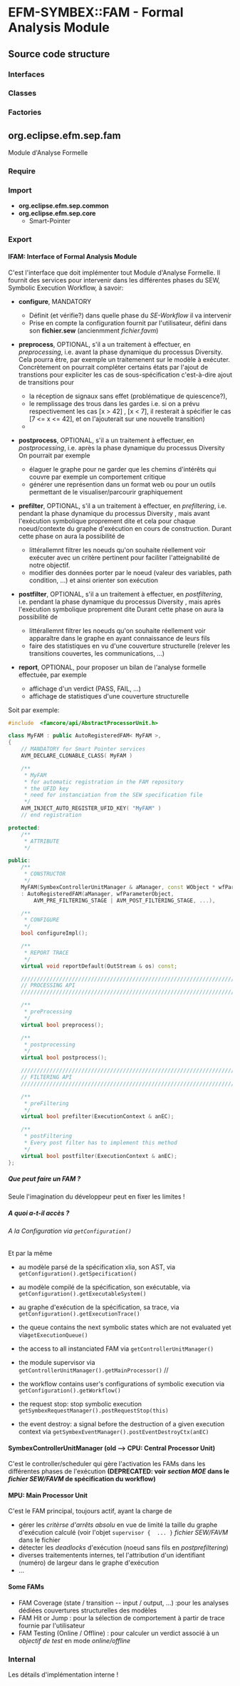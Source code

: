 # EFM-SYMBEX::FAM - Formal Analysis Module

## Source code structure

### Interfaces

### Classes

### Factories

## org.eclipse.efm.sep.fam
Module d'Analyse Formelle

### Require

### Import
* **org.eclipse.efm.sep.common**
* **org.eclipse.efm.sep.core**
  + Smart-Pointer

### Export

#### IFAM: Interface of Formal Analysis Module
C'est l'interface que doit implémenter tout Module d'Analyse Formelle.
Il fournit des services pour intervenir dans les différentes phases du SEW, Symbolic Execution Workflow, à savoir:

* **configure**, MANDATORY
	+ Définit (et vérifie?) dans quelle phase du *SE-Workflow* il va intervenir
	+ Prise en compte la configuration fournit par l'utilisateur, défini dans son **fichier.sew** (ancienmment *fichier.favm*)

* **preprocess**, OPTIONAL, s'il a un traitement à effectuer, en *preprocessing*, i.e. avant la phase dynamique du processus Diversity.
Cela pourra être, par exemple un traitemenent sur le modèle à exécuter.
Concrètement on pourrait compléter certains états par l'ajout de transtions pour expliciter les cas de sous-spécification c'est-à-dire ajout de transitions pour 
  + la réception de signaux sans effet (problématique de quiescence?),
  + le remplissage des trous dans les gardes i.e. si on a prévu respectivement les cas [x > 42] , [x < 7], il resterait à spécifier le cas [7 <= x <= 42], et on l'ajouterait sur une nouvelle transition)
  + 
* **postprocess**, OPTIONAL, s'il a un traitement à effectuer, en *postprocessing*, i.e. après la phase dynamique du processus Diversity
On pourrait par exemple 
  + élaguer le graphe pour ne garder que les chemins d'intérêts qui couvre par exemple un comportement critique
  + générer une représention dans un format web ou pour un outils permettant de le visualiser/parcourir graphiquement

* **prefilter**, OPTIONAL, s'il a un traitement à effectuer, en *prefiltering*, i.e. pendant la phase dynamique du processus Diversity , mais avant l'exécution symbolique proprement dite et cela pour chaque noeud/contexte du graphe d'exécution en cours de construction.
Durant cette phase on aura la possibilité de
  + littérallemnt filtrer les noeuds qu'on souhaite réellement voir exécuter avec un critère pertinent pour faciliter l'atteignabilité de notre objectif.
  + modifier des données porter par le noeud (valeur des variables, path condition, ...) et ainsi orienter son exécution

* **postfilter**, OPTIONAL, s'il a un traitement à effectuer, en *postfiltering*, i.e. pendant la phase dynamique du processus Diversity , mais après l'exécution symbolique proprement dite
Durant cette phase on aura la possibilité de
  + littérallemnt filtrer les noeuds qu'on souhaite réellement voir apparaître dans le graphe en ayant connaissance de leurs fils
  + faire des statistiques en vu d'une couverture structurelle (relever les transitions couvertes, les communications, ...)
  
* **report**, OPTIONAL, pour proposer un bilan de l'analyse formelle effectuée, par exemple 
  + affichage d'un verdict (PASS, FAIL, ...)
  + affichage de statistiques d'une couverture structurelle

Soit par exemple:

```cpp
#include  <famcore/api/AbstractProcessorUnit.h>

class MyFAM : public AutoRegisteredFAM< MyFAM >,
{
	// MANDATORY for Smart Pointer services
	AVM_DECLARE_CLONABLE_CLASS( MyFAM )

	/**
	 * MyFAM
	 * for automatic registration in the FAM repository
	 * the UFID key
	 * need for instanciation from the SEW specification file
	 */
	AVM_INJECT_AUTO_REGISTER_UFID_KEY( "MyFAM" )
	// end registration

protected:
	/**
	 * ATTRIBUTE
	 */

public:
	/**
	 * CONSTRUCTOR
	 */
	MyFAM(SymbexControllerUnitManager & aManager, const WObject * wfParameterObject)
	: AutoRegisteredFAM(aManager, wfParameterObject,
		AVM_PRE_FILTERING_STAGE | AVM_POST_FILTERING_STAGE, ...),

	/**
	 * CONFIGURE
	 */
	bool configureImpl();

	/**
	 * REPORT TRACE
	 */
	virtual void reportDefault(OutStream & os) const;

	////////////////////////////////////////////////////////////////////////////
	// PROCESSING API
	////////////////////////////////////////////////////////////////////////////

	/**
	 * preProcessing
	 */
	virtual bool preprocess();

	/**
	 * postprocessing
	 */
	virtual bool postprocess();

	////////////////////////////////////////////////////////////////////////////
	// FILTERING API
	////////////////////////////////////////////////////////////////////////////

	/**
	 * preFiltering
	 */
	virtual bool prefilter(ExecutionContext & anEC);

	/**
	 * postFiltering
	 * Every post filter has to implement this method
	 */
	virtual bool postfilter(ExecutionContext & anEC);
};

```

##### Que peut faire un FAM ?
Seule l'imagination du développeur peut en fixer les limites !

##### A quoi a-t-il accès ?

###### A la Configuration via ``getConfiguration()``
Et par la même 
* au modèle parsé de la spécification xlia, son AST, via ``getConfiguration().getSpecification()``
* au modèle compilé de la spécification, son exécutable, via ``getConfiguration().getExecutableSystem()``
* au graphe d'exécution de la spécification, sa trace, via ``getConfiguration().getExecutionTrace()``

* the queue contains the next symbolic states which are not evaluated yet via``getExecutionQueue()``

* the access to all instanciated FAM via ``getControllerUnitManager()``

* the module supervisor via ``getControllerUnitManager().getMainProcessor()`` // 

* the workflow contains user's configurations of symbolic execution via ``getConfiguration().getWorkflow()``

* the request stop: stop symbolic execution ``getSymbexRequestManager().postRequestStop(this)``

* the event destroy: a signal before the destruction of a given execution context via ``getSymbexEventManager().postEventDestroyCtx(anEC)``



#### SymbexControllerUnitManager (old --> CPU: Central Processor Unit)
C'est le controller/scheduler qui gère l'activation les FAMs dans les différentes phases de l'exécution **(DEPRECATED: voir *section MOE* dans le *fichier SEW/FAVM* de spécification du workflow)**

#### MPU: Main Processor Unit
C'est le FAM principal, toujours actif, ayant la charge de

* gérer les *critèrse d'arrêts absolu* en vue de limité la taille du graphe d'exécution calculé (voir l'objet ``supervisor {  ... }`` *fichier SEW/FAVM* dans le fichier
* détecter les *deadlocks* d'exécution (noeud sans fils en *postprefiltering*)
* diverses traitementents internes, tel l'attribution d'un identifiant (numéro) de largeur dans le graphe d'exécution
* ...


#### Some FAMs
* FAM Coverage (state / transition -- input / output, ...) :pour les analyses dédiées couvertures structurelles des modèles
* FAM Hit or Jump : pour la sélection de comportement à partir de trace fournie par l'utilisateur
* FAM Testing (Online / Offline) : pour calculer un verdict associé à un *objectif de test* en mode *online/offline*

### Internal
Les détails d'implémentation interne !

